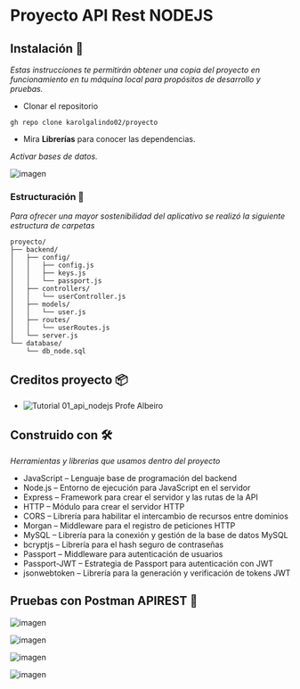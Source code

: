 
# Proyecto API Rest NODEJS


## Instalación 🚀

_Estas instrucciones te permitirán obtener una copia del proyecto en funcionamiento en tu máquina local para propósitos de desarrollo y pruebas._
* Clonar el repositorio
```
gh repo clone karolgalindo02/proyecto
```
* Mira **Librerías** para conocer las dependencias.

_Activar bases de datos._

![imagen](https://github.com/karolgalindo02/coches-flask/assets/122057880/9609bac2-a0f8-4bc7-bc31-f12c8c2bae8a)


### Estructuración 🔧

_Para ofrecer una mayor sostenibilidad del aplicativo se realizó la siguiente estructura de carpetas_

```
proyecto/
├── backend/
│   ├── config/
│   │   ├── config.js
│   │   ├── keys.js
│   │   └── passport.js
│   ├── controllers/
│   │   └── userController.js
│   ├── models/
│   │   └── user.js
│   ├── routes/
│   │   └── userRoutes.js
│   └── server.js
└── database/
    └── db_node.sql

```

## Creditos proyecto 📦

* ![Tutorial 01_api_nodejs Profe Albeiro]([https://github.com/ProfeAlbeiro/04_software_backend/blob/main/js/01_api_nodejs.txt])

## Construido con 🛠️

_Herramientas y librerias que usamos dentro del proyecto_

* JavaScript – Lenguaje base de programación del backend
* Node.js – Entorno de ejecución para JavaScript en el servidor
* Express – Framework para crear el servidor y las rutas de la API
* HTTP – Módulo para crear el servidor HTTP
* CORS – Librería para habilitar el intercambio de recursos entre dominios
* Morgan – Middleware para el registro de peticiones HTTP
* MySQL – Librería para la conexión y gestión de la base de datos MySQL
* bcryptjs – Librería para el hash seguro de contraseñas
* Passport – Middleware para autenticación de usuarios
* Passport-JWT – Estrategia de Passport para autenticación con JWT
* jsonwebtoken – Librería para la generación y verificación de tokens JWT


## Pruebas con Postman APIREST 👾

![imagen]()

![imagen]()

![imagen]()

![imagen]()
